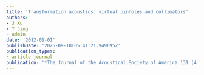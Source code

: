 ```yaml
---
title: 'Transformation acoustics: virtual pinholes and collimators'
authors:
- J Xu
- Y Jing
- admin
date: '2012-01-01'
publishDate: '2025-09-18T05:41:21.949095Z'
publication_types:
- article-journal
publication: '*The Journal of the Acoustical Society of America 131 (4_Supplement)*'
---
```

